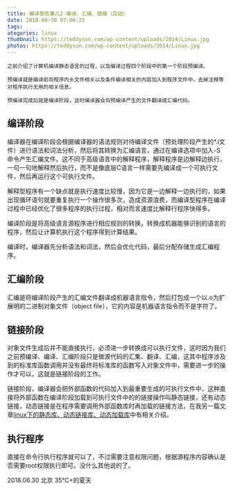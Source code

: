 ```yaml
---
title: 编译那些事儿2-编译、汇编、链接（完结）
date: 2018-06-30 07:00:23
tags:
ategories: linux
thumbnail: https://teddysun.com/wp-content/uploads/2014/Linux.jpg
photos: https://teddysun.com/wp-content/uploads/2014/Linux.jpg
---
```


    之前介绍了计算机编译静态语言的过程，以及编译过程四个阶段中的第一个阶段预编译。
    
    预编译就是编译前将程序内头文件相关以及条件编译相关的内容加入到程序文件中，去掉注释等对程序执行无用的相关信息。
    
    预编译完成后就是编译阶段，这时编译器会将预编译产生的文件翻译成汇编代码。

## 编译阶段

编译器在编译阶段会根据编译器的语法规则对待编译文件（预处理阶段产生的\*.i文件）进行语法和词法分析，然后将其转换为汇编语言，通过在编译选项中加入-S命令产生汇编文件。这不同于高级语言中的解释程序，解释程序是边解释边执行，一句一句地解释然后执行，而不是像底层C语言一样需要先编译成一个可执行文件，然后再运行这个可执行文件。

解释型程序有一个缺点就是执行速度比较慢，因为它是一边解释一边执行的，如果出现循环语句就要重复执行一个操作很多次，造成资源浪费，而编译型程序在编译过程中已经优化了很多程序的执行过程，相对而言速度比解释行程序快得多。

编译阶段是将高级语言源程序进行相应规则的转换，转换成机器能够识别的语言的程序，然后让计算机执行这个程序得到计算结果。

编译时，编译器先分析语法和词法，然后会优化代码，最后分配存储生成汇编程序。

## 汇编阶段

汇编是将编译阶段产生的汇编文件翻译成机器语言指令，然后打包成一个以.o为扩展明的二进制对象文件（object file），它的内容是机器语言指令而不是字符了。

## 链接阶段

对象文件生成后并不能直接执行，必须进一步转换成可以执行文件，这时因为我们之前预编译、编译、汇编阶段只是做源代码的汇集、翻译、汇编，这其中程序涉及到的标准库函数调用并没有最终将标准库的函数写入对象文件中，需要进一步的操作才可以，这就是链接阶段的工作。

链接阶段，编译器会把外部函数的代码加入到最重要生成的可执行文件中，这种直接将外部函数在编译阶段加载到可执行文件中的的链接操作叫静态链接，还有动态链接，动态链接是在程序需要调用外部函数库时再加载的链接方法，在我另一篇文章[linux下的静态库、动态链接库、动态加载库][1]中有相关介绍。    


## 执行程序

直接在命令行执行程序就可以了，不过需要注意权限问题，根据源程序内容确认是否需要root权限执行即可。没什么其他说的了。

2018.06.30 北京 35°C+的夏天

[1]: http://jiaoqiyuan.cn/2018/06/05/linux%E4%B8%8B%E7%9A%84%E9%9D%99%E6%80%81%E5%BA%93%E3%80%81%E5%8A%A8%E6%80%81%E9%93%BE%E6%8E%A5%E5%BA%93%E3%80%81%E5%8A%A8%E6%80%81%E5%8A%A0%E8%BD%BD%E5%BA%93/
